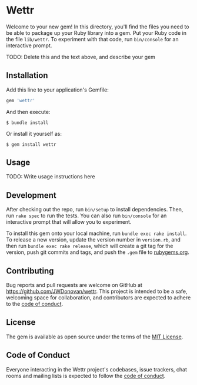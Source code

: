 # Wettr

Welcome to your new gem! In this directory, you'll find the files you need to be able to package up your Ruby library into a gem. Put your Ruby code in the file `lib/wettr`. To experiment with that code, run `bin/console` for an interactive prompt.

TODO: Delete this and the text above, and describe your gem

## Installation

Add this line to your application's Gemfile:

```ruby
gem 'wettr'
```

And then execute:

    $ bundle install

Or install it yourself as:

    $ gem install wettr

## Usage

TODO: Write usage instructions here

## Development

After checking out the repo, run `bin/setup` to install dependencies. Then, run `rake spec` to run the tests. You can also run `bin/console` for an interactive prompt that will allow you to experiment.

To install this gem onto your local machine, run `bundle exec rake install`. To release a new version, update the version number in `version.rb`, and then run `bundle exec rake release`, which will create a git tag for the version, push git commits and tags, and push the `.gem` file to [rubygems.org](https://rubygems.org).

## Contributing

Bug reports and pull requests are welcome on GitHub at https://github.com/JWDonovan/wettr. This project is intended to be a safe, welcoming space for collaboration, and contributors are expected to adhere to the [code of conduct](https://github.com/JWDonovan/wettr/blob/master/CODE_OF_CONDUCT.md).


## License

The gem is available as open source under the terms of the [MIT License](https://opensource.org/licenses/MIT).

## Code of Conduct

Everyone interacting in the Wettr project's codebases, issue trackers, chat rooms and mailing lists is expected to follow the [code of conduct](https://github.com/JWDonovan/wettr/blob/master/CODE_OF_CONDUCT.md).

